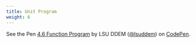 ```yaml
---
title: Unit Program
weight: 6
---
```


<p data-height="600" data-theme-id="33744" data-slug-hash="342f28f83430464810d8ecf1c59415d1" data-default-tab="js" data-user="lsuddem" data-embed-version="2" data-pen-title="4.6 Function Program" class="codepen">See the Pen <a href="https://codepen.io/lsuddem/pen/342f28f83430464810d8ecf1c59415d1/">4.6 Function Program</a> by LSU DDEM (<a href="https://codepen.io/lsuddem">@lsuddem</a>) on <a href="https://codepen.io">CodePen</a>.</p>
<script async src="https://static.codepen.io/assets/embed/ei.js"></script>